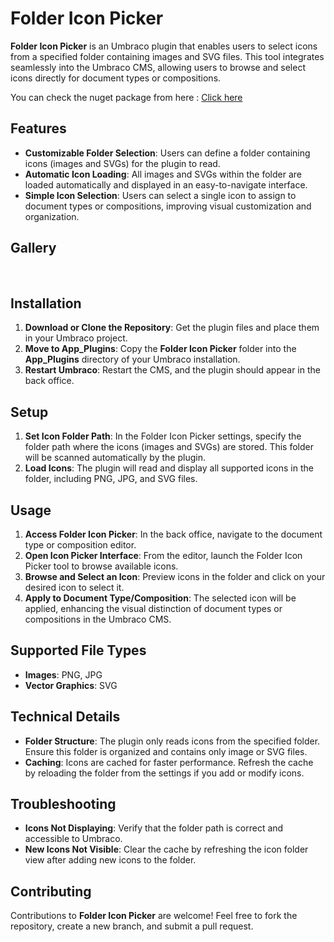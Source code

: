  
# Folder Icon Picker

**Folder Icon Picker** is an Umbraco plugin that enables users to select icons from a specified folder containing images and SVG files. This tool integrates seamlessly into the Umbraco CMS, allowing users to browse and select icons directly for document types or compositions.

You can check the nuget package from here : <a href="https://www.nuget.org/packages/Idris.Umbraco.Folder.IconPicker/#readme-body-tab">Click here</a>

## Features

- **Customizable Folder Selection**: Users can define a folder containing icons (images and SVGs) for the plugin to read.
- **Automatic Icon Loading**: All images and SVGs within the folder are loaded automatically and displayed in an easy-to-navigate interface.
- **Simple Icon Selection**: Users can select a single icon to assign to document types or compositions, improving visual customization and organization.

## Gallery
 
<img src="https://github.com/user-attachments/assets/87fefae6-d472-4997-9dfd-43f846cf5984" alt=""/>
<img src="https://github.com/user-attachments/assets/4da0a200-c5bc-477e-9dc0-b655dda9b70d" alt=""/>

## Installation

1. **Download or Clone the Repository**: Get the plugin files and place them in your Umbraco project.
2. **Move to App_Plugins**: Copy the **Folder Icon Picker** folder into the **App_Plugins** directory of your Umbraco installation.
3. **Restart Umbraco**: Restart the CMS, and the plugin should appear in the back office.

## Setup

1. **Set Icon Folder Path**: In the Folder Icon Picker settings, specify the folder path where the icons (images and SVGs) are stored. This folder will be scanned automatically by the plugin.
2. **Load Icons**: The plugin will read and display all supported icons in the folder, including PNG, JPG, and SVG files.

## Usage

1. **Access Folder Icon Picker**: In the back office, navigate to the document type or composition editor.
2. **Open Icon Picker Interface**: From the editor, launch the Folder Icon Picker tool to browse available icons.
3. **Browse and Select an Icon**: Preview icons in the folder and click on your desired icon to select it.
4. **Apply to Document Type/Composition**: The selected icon will be applied, enhancing the visual distinction of document types or compositions in the Umbraco CMS.

## Supported File Types

- **Images**: PNG, JPG
- **Vector Graphics**: SVG

## Technical Details

- **Folder Structure**: The plugin only reads icons from the specified folder. Ensure this folder is organized and contains only image or SVG files.
- **Caching**: Icons are cached for faster performance. Refresh the cache by reloading the folder from the settings if you add or modify icons.

## Troubleshooting

- **Icons Not Displaying**: Verify that the folder path is correct and accessible to Umbraco.
- **New Icons Not Visible**: Clear the cache by refreshing the icon folder view after adding new icons to the folder.

## Contributing

Contributions to **Folder Icon Picker** are welcome! Feel free to fork the repository, create a new branch, and submit a pull request.
 

